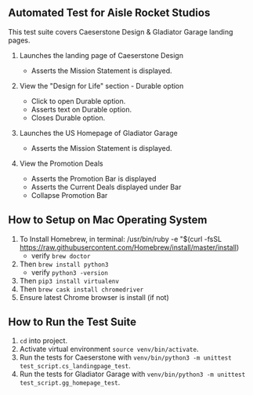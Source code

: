 ## Automated Test for Aisle Rocket Studios

This test suite covers Caeserstone Design & Gladiator Garage landing pages.


   1. Launches the landing page of Caeserstone Design
         - Asserts the Mission Statement is displayed.

   2. View the "Design for Life" section - Durable option
         - Click to open Durable option.
         - Asserts text on Durable option.
         - Closes Durable option.

   3. Launches the US Homepage of Gladiator Garage
         - Asserts the Mission Statement is displayed.

   4. View the Promotion Deals
         - Asserts the Promotion Bar is displayed
         - Asserts the Current Deals displayed under Bar
         - Collapse Promotion Bar


## How to Setup on Mac Operating System

   1. To Install Homebrew, in terminal: /usr/bin/ruby -e "$(curl -fsSL https://raw.githubusercontent.com/Homebrew/install/master/install)
        - verify `brew doctor`
   2. Then `brew install python3`  
        - verify `python3 -version`
   3. Then `pip3 install virtualenv`
   4. Then `brew cask install chromedriver`
   5. Ensure latest Chrome browser is install (if not)


## How to Run the Test Suite

   1. `cd` into project.
   2. Activate virtual environment `source venv/bin/activate`.
   3. Run the tests for Caeserstone with `venv/bin/python3 -m unittest test_script.cs_landingpage_test`.
   4. Run the tests for Gladiator Garage with `venv/bin/python3 -m unittest test_script.gg_homepage_test`.
